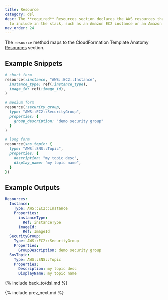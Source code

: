 ```yaml
---
title: Resource
category: dsl
desc: The **required** Resources section declares the AWS resources that you want
  to include in the stack, such as an Amazon EC2 instance or an Amazon S3 bucket.
nav_order: 24
---
```


The `resource` method maps to the CloudFormation Template Anatomy [Resources](https://docs.aws.amazon.com/AWSCloudFormation/latest/UserGuide/resources-section-structure.html) section.

## Example Snippets

```ruby
# short form
resource(:instance, "AWS::EC2::Instance",
  instance_type: ref(:instance_type),
  image_id: ref(:image_id),
)

# medium form
resource(:security_group,
  type: "AWS::EC2::SecurityGroup",
  properties: {
    group_description: "demo security group"
  }
)

# long form
resource(sns_topic: {
  type: "AWS::SNS::Topic",
  properties: {
    description: "my topic desc",
    display_name: "my topic name",
  }
})
```

## Example Outputs

```yaml
Resources:
  Instance:
    Type: AWS::EC2::Instance
    Properties:
      instanceType:
        Ref: instanceType
      ImageId:
        Ref: ImageId
  SecurityGroup:
    Type: AWS::EC2::SecurityGroup
    Properties:
      GroupDescription: demo security group
  SnsTopic:
    Type: AWS::SNS::Topic
    Properties:
      Description: my topic desc
      DisplayName: my topic name
```

{% include back_to/dsl.md %}

{% include prev_next.md %}